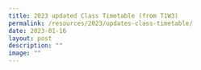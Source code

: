 ```yaml
---
title: 2023 updated Class Timetable (from T1W3)
permalink: /resources/2023/updates-class-timetable/
date: 2023-01-16
layout: post
description: ""
image: ""
---
```

